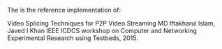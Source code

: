 The is the reference implementation of: 

Video Splicing Techniques for P2P Video Streaming
MD Iftakharul Islam, Javed I Khan
IEEE ICDCS workshop on Computer and Networking Experimental Research using Testbeds, 2015. 

